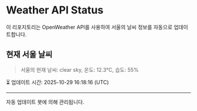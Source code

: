 
# Weather API Status

이 리포지토리는 OpenWeather API를 사용하여 서울의 날씨 정보를 자동으로 업데이트합니다.

## 현재 서울 날씨
> 서울의 현재 날씨: clear sky, 온도: 12.3°C, 습도: 55%

⏳ 업데이트 시간: 2025-10-29 16:18:16 (UTC)

---
자동 업데이트 봇에 의해 관리됩니다.
